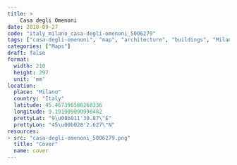 ```yaml
---
title: > 
    Casa degli Omenoni
date: 2018-09-27
code: "italy_milano_casa-degli-omenoni_5006279"
tags: ["casa-degli-omenoni", "map", "architecture", "buildings", "Milano", "Italy"]
categories: ["Maps"]
draft: false
format:
  width: 210
  height: 297
  unit: 'mm'
location:
  place: "Milano"
  country: "Italy"
  latitude: 45.467396586268336
  longitude: 9.191909090998482
  prettyLat: "9\u00b011'30.87\"E"
  prettyLon: "45\u00b028'2.627\"N"
resources:
- src: "casa-degli-omenoni_5006279.png"
  title: "Cover"
  name: cover
---
```


